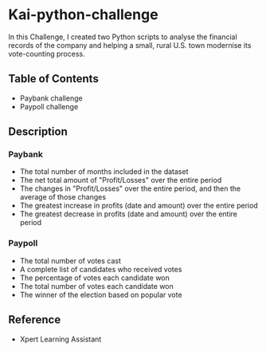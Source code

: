 # Kai-python-challenge

In this Challenge, I created two Python scripts to analyse the financial records of the company and helping a small, rural U.S. town modernise its vote-counting process.

## Table of Contents

- Paybank challenge
- Paypoll challenge


## Description

### Paybank
- The total number of months included in the dataset
- The net total amount of "Profit/Losses" over the entire period
- The changes in "Profit/Losses" over the entire period, and then the average of those changes
- The greatest increase in profits (date and amount) over the entire period
- The greatest decrease in profits (date and amount) over the entire period

### Paypoll
- The total number of votes cast
- A complete list of candidates who received votes
- The percentage of votes each candidate won
- The total number of votes each candidate won
- The winner of the election based on popular vote

## Reference

- Xpert Learning Assistant